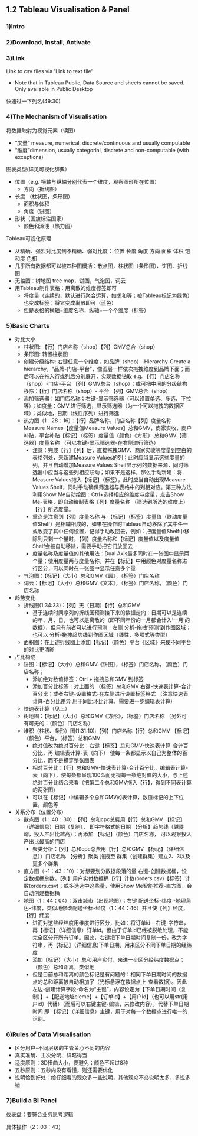 ## 1.2  Tableau Visualisation & Panel

### 1)Intro

### 2)Download, Install, Activate

### 3)Link
Link to csv files via 'Link to text file'
- Note that in Tableau Public, Data Source and sheets cannot be saved. Only available in Public Desktop

快速过一下列名(49:30)
### 4)The Mechanism of Visualisation
将数据映射为视觉元素（读图）
- “度量” measure, numerical, discrete/continuous and usually computable
- “维度”dimension, usually categorial, discrete and non-computable (with exceptions)

图表类型(详见可视化辞典）
- 位置（e.g. 横轴与纵轴分别代表一个维度，观察图形所在位置）
  - 方向（折线图）
- 长度 （柱状图，条形图）
  - 面积与体积
  - 角度（饼图）  
- 形状（国旗标注国家）
  - 颜色和深浅（热力图）

Tableau可视化原理
- 从精确、强烈对比度到不精确、弱对比度： 位置 长度 角度 方向 面积 体积 饱和度 色相
- 几乎所有数据都可以被四种图概括：散点图，柱状图（条形图）、饼图、折线图
- 无轴图：树地图 tree map，饼图，气泡图，词云
- 用Tableau制作表格：用离散的维度标签即可
  - 将度量（连续的，默认进行聚合运算，如求和等；被Tableau标记为绿色）也变成标签：将它变成离散即可（蓝色）
  - 但是表格的横轴=维度名称，纵轴=一个个维度（标签）

### 5)Basic Charts
- 对比大小
  - 柱状图: 【行】门店名称（shop）【列】GMV总合（shop）
  - 条形图: 转置柱状图
  - 创建分级结构: 右键任意一个维度，如品牌（shop）-Hierarchy-Create a hierarchy，“品牌-门店-平台”，像图层一样依次拖拽维度到品牌下面；而后可以在拖入行或列后分别展开，实现数据钻取
    e.g. 【行】门店名称（shop）-门店-平台  【列】GMV总合（shop）；或可把中间的分级结构移除：【行】门店名称（shop）- 平台 【列】GMV总合（shop）
  - 添加筛选器：如门店名称；右键-显示筛选器（可以设置单选、多选、下拉等）；如度量：GMV 进行筛选，显示筛选器（为一个可以拖拽的数据区域）；类似地，日期（线性序列）进行筛选
  - 热力图（1：28：16）：【行】品牌名称，门店名称【列】度量名称Measure Names【度量值Measure Values】总和GMV，商家实收，商户补贴，平台补贴【标记】（标签）度量值（颜色）《方形》 总和GMV【筛选器】度量名称 （可以右键-显示筛选器-在右侧进行筛选）
    - 注意：完成【行】【列】后，直接拖拽GMV、商家实收等度量到空白的表格列处，来新建Measure Values的列；此时应当显示这些度量的列，并且自动增加Measure Values Shelf显示列的数据来源，同时筛选器中应当与这些列相应联动；如果不是这样，那么手动新建：将Measure Values拖入【标记】（标签），此时应当自动出现Measure Values Shelf，同时手动确保筛选器与表格中的列相对应。第三种方法利用Show Me自动绘图：Ctrl+选择相应的维度与度量，点击Show Me-表格，即自动绘制表格【列】度量名称 （筛选到所选的维度上）【行】所选度量。
    - 重点是注意到【列】度量名称 与 【标记】（标签）度量值（联动度量值Shelf）是相辅相成的，如果在操作时Tableau自动移除了其中任一或改变了其中任何设置，记得手动改回去，例如：把度量值Shelf中移除到只剩一个量时，【列】度量名称和【标记】度量值以及度量值Shelf会被自动移除，需要手动把它们放回去
    - 度量名称及度量值的其他用法：Dual Axis最多同时在一张图中显示两个量；使用度量两与度量名称，并在【标记】中用颜色对度量名称进行区分，可以同时在一张图中显示任意多个量
  - 气泡图：【标记】（大小）总和GMV《圆》，（标签）门店名称
  - 词云：【标记】（大小）总和GMV《文本》，（标签）门店名称，（颜色）门店名称
- 趋势变化
  - 折线图(1:34:33)：【列】天（日期）【行】总和GMV
    - 基于连续时间序列的折线图预测接下来的数据走向：日期可以是连续的年、月、日，也可以是离散的（即不同年份的一月都会计入‘一月’的数据），但只有前者可以进行预测：左侧 分析-拖拽‘预测’到作图区域；也可以 分析-拖拽趋势线到作图区域（线性，多项式等类型）
  - 面积图：在上述折线图上添加【标记】（颜色）平台《区域》来使不同平台的对比更清晰
- 占比构成
  - 饼图：【标记】（大小）总和GMV《饼图》，（标签）门店名称，（颜色）门店名称；
    - 添加绝对数值标签：Ctrl + 拖拽总和GMV 到标签
    - 添加百分比标签：对上面的 （标签）总和GMV 右键-快速表计算-合计百分比；或者右键-设置格式-在左侧进行设置标签格式 （注意快速表计算-百分比差异 用于同比环比计算，需要进一步编辑表计算）
  - 快速表计算（见上）
  - 树地图：【标记】（大小）总和GMV《方形》，（标签）门店名称 （另外可有可无的：（颜色）门店名称）
  - 堆积（柱状、条形）图(1:31:10):【列】门店名称【行】总和GMV 【标记】（颜色）平台，（标签）总和GMV
    - 绝对值改为绝对百分比：右键【标签】总和GMV-快速表计算-合计百分比，再 编辑表计算-表（向下） 使每一条都显示以自己为整体的百分比，而不是横穿整张图表
    - 相对百分比：【行】总和GMV-快速表计算-合计百分比，编辑表计算-表（向下），使每条都呈现100%而无视每一条绝对值的大小，与上述绝对百分比结合来看（把第二个总和GMV拖入【行】，得到不同表计算的两张图）
    - 可以在【标记】中编辑多个总和GMV的表计算，数值标记的上下位置，颜色等
- 关系分布（位置分布）
  - 散点图（1：40：30）：【列】总和cpc总费用【行】总和GMV 【标记】（详细信息）日期（复制）， 即字符格式的日期 【分析】趋势线（越陡峭，投入产出比越高）；再添加 【标记】（颜色）门店名称， 可以观察投入产出比最高的门店
    - 聚类分析：【列】总和cpc总费用【行】总和GMV 【标记】（详细信息））门店名称 【分析】聚类 拖拽至 群集（创建群集）建立2、3以及更多个群集
  - 直方图（~1：43：10）：对想要划分数据段落的量 右键-创建数据桶，设定数据桶总数。【列】用户实付数据桶【行】计数(orders.csv)【标签】计数(orders.csv)；或多选选中这些量，使用Show Me智能推荐-直方图，会自动创建数据桶
  - 地图（1：44：04）：双击城市（出现地图）；右键 配送坐标-纬度  -地理角色-纬度，类似地修改配送坐标-经度（1：44：46）并且使【列】经度，【行】纬度
    - 进而对这些经纬度用维度进行区分，比如：将订单id - 右键-字符串，再【标记】（详细信息）订单id。但由于订单id已经被脱敏处理，不能完全区分开所有订单。因此，右键把下单日期时间复制一份，改为字符串，再【标记】（详细信息)下单日期，用来区分不同下单日期的经纬度
    - 添加【标记】（大小）总和用户实付，来进一步区分经纬度数据点；（颜色）总和距离，类似地
    - 但是目前总和距离的颜色标记是有问题的：相同下单日期时间的数据点的总和距离被自动相加了（光标悬浮在数据点上-查看数据）。因此 左边-创建计算字段-命名为“主键”，内容设定为【下单日期时间（复制）】+【配送地址eleme】+【订单id】+【用户id】（也可以用str(用户id）代替）（而后可以右键主键-编辑，来修改内容），代替下单日期时间 即 【标记】（详细信息）主键，用于对每一个数据点进行唯一的识别。

### 6)Rules of Data Visualisation
- 区分用户-不同层级的主管关心不同的内容
- 真实准确、主次分明、详略得当
- 适度原则：3D扭曲大小，要避免；颜色不超过8种
- 五秒原则：五秒内没有看懂，则还需要优化
- 说明恰到好处：给仔细看的观众多一些说明，其他观众不必说明太多、多说多错

### 7)Build a BI Panel
仪表盘：要符合业务思考逻辑

具体操作（2：03：43）

